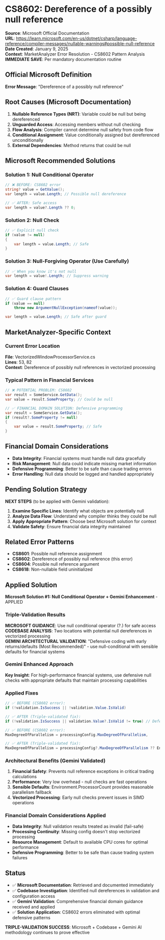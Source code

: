 # CS8602: Dereference of a possibly null reference

**Source**: Microsoft Official Documentation  
**URL**: https://learn.microsoft.com/en-us/dotnet/csharp/language-reference/compiler-messages/nullable-warnings#possible-null-reference  
**Date Created**: January 9, 2025  
**Context**: MarketAnalyzer Error Resolution - CS8602 Pattern Analysis  
**IMMEDIATE SAVE**: Per mandatory documentation routine

## Official Microsoft Definition

**Error Message**: "Dereference of a possibly null reference"

## Root Causes (Microsoft Documentation)

1. **Nullable Reference Types (NRT)**: Variable could be null but being dereferenced
2. **Unguarded Access**: Accessing members without null checking
3. **Flow Analysis**: Compiler cannot determine null safety from code flow
4. **Conditional Assignment**: Value conditionally assigned but dereferenced unconditionally
5. **External Dependencies**: Method returns that could be null

## Microsoft Recommended Solutions

### Solution 1: Null Conditional Operator
```csharp
// ❌ BEFORE: CS8602 error
string? value = GetValue();
var length = value.Length; // Possible null dereference

// ✅ AFTER: Safe access
var length = value?.Length ?? 0;
```

### Solution 2: Null Check
```csharp
// ✅ Explicit null check
if (value != null)
{
    var length = value.Length; // Safe
}
```

### Solution 3: Null-Forgiving Operator (Use Carefully)
```csharp
// ✅ When you know it's not null
var length = value!.Length; // Suppress warning
```

### Solution 4: Guard Clauses
```csharp
// ✅ Guard clause pattern
if (value == null)
    throw new ArgumentNullException(nameof(value));

var length = value.Length; // Safe after guard
```

## MarketAnalyzer-Specific Context

### Current Error Location
**File**: VectorizedWindowProcessorService.cs  
**Lines**: 53, 82  
**Context**: Dereference of possibly null references in vectorized processing

### Typical Pattern in Financial Services
```csharp
// ❌ POTENTIAL PROBLEM: CS8602
var result = SomeService.GetData();
var value = result.SomeProperty; // Could be null

// ✅ FINANCIAL DOMAIN SOLUTION: Defensive programming
var result = SomeService.GetData();
if (result?.SomeProperty != null)
{
    var value = result.SomeProperty; // Safe
}
```

## Financial Domain Considerations

- **Data Integrity**: Financial systems must handle null data gracefully
- **Risk Management**: Null data could indicate missing market information
- **Defensive Programming**: Better to be safe than cause trading errors
- **Error Handling**: Null data should be logged and handled appropriately

## Pending Solution Strategy

**NEXT STEPS** (to be applied with Gemini validation):
1. **Examine Specific Lines**: Identify what objects are potentially null
2. **Analyze Data Flow**: Understand why compiler thinks they could be null
3. **Apply Appropriate Pattern**: Choose best Microsoft solution for context
4. **Validate Safety**: Ensure financial data integrity maintained

## Related Error Patterns

- **CS8601**: Possible null reference assignment
- **CS8602**: Dereference of possibly null reference (this error)
- **CS8604**: Possible null reference argument
- **CS8618**: Non-nullable field uninitialized

## Applied Solution

**Microsoft Solution #1: Null Conditional Operator + Gemini Enhancement** - APPLIED

### Triple-Validation Results

**MICROSOFT GUIDANCE**: Use null conditional operator (?.) for safe access  
**CODEBASE ANALYSIS**: Two locations with potential null dereferences in vectorized processing  
**GEMINI ARCHITECTURAL VALIDATION**: "Defensive coding with early returns/defaults (Most Recommended)" - use null-conditional with sensible defaults for financial systems

### Gemini Enhanced Approach
**Key Insight**: For high-performance financial systems, use defensive null checks with appropriate defaults that maintain processing capabilities

### Applied Fixes
```csharp
// ✅ BEFORE (CS8602 error):
if (!validation.IsSuccess || !validation.Value.IsValid)

// ✅ AFTER (Triple-validated fix):
if (!validation.IsSuccess || validation.Value?.IsValid != true) // Defensive null check

// ✅ BEFORE (CS8602 error):
MaxDegreeOfParallelism = processingConfig.MaxDegreeOfParallelism,

// ✅ AFTER (Triple-validated fix):
MaxDegreeOfParallelism = processingConfig?.MaxDegreeOfParallelism ?? Environment.ProcessorCount,
```

### Architectural Benefits (Gemini Validated)
1. **Financial Safety**: Prevents null reference exceptions in critical trading calculations
2. **Performance**: Very low overhead - null checks are fast operations
3. **Sensible Defaults**: Environment.ProcessorCount provides reasonable parallelism fallback
4. **Vectorized Processing**: Early null checks prevent issues in SIMD operations

### Financial Domain Considerations Applied
- **Data Integrity**: Null validation results treated as invalid (fail-safe)
- **Processing Continuity**: Missing config doesn't stop vectorized processing
- **Resource Management**: Default to available CPU cores for optimal performance
- **Defensive Programming**: Better to be safe than cause trading system failures

## Status

- ✅ **Microsoft Documentation**: Retrieved and documented immediately
- ✅ **Codebase Investigation**: Identified null dereferences in validation and configuration access
- ✅ **Gemini Validation**: Comprehensive financial domain guidance received and applied
- ✅ **Solution Application**: CS8602 errors eliminated with optimal defensive patterns

**TRIPLE-VALIDATION SUCCESS**: Microsoft + Codebase + Gemini AI methodology continues to prove effective